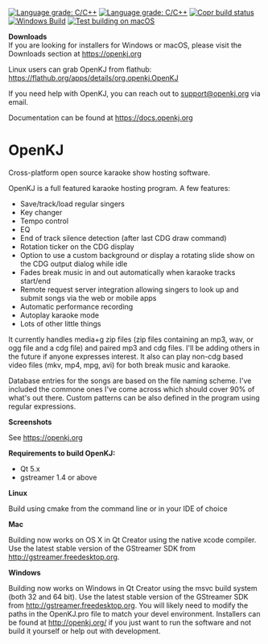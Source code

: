 [![Language grade: C/C++](https://img.shields.io/lgtm/grade/cpp/g/OpenKJ/OpenKJ.svg?logo=lgtm&logoWidth=18)](https://lgtm.com/projects/g/OpenKJ/OpenKJ/context:cpp)
[![Language grade: C/C++](https://img.shields.io/lgtm/grade/cpp/g/OpenKJ/OpenKJ.svg?logo=lgtm&logoWidth=18)](https://lgtm.com/projects/g/OpenKJ/OpenKJ/context:cpp)
[![Copr build status](https://copr.fedorainfracloud.org/coprs/openkj/OpenKJ-unstable/package/openkjtools/status_image/last_build.png)](https://copr.fedorainfracloud.org/coprs/openkj/OpenKJ-unstable/package/openkjtools/)
[![Windows Build](https://github.com/OpenKJ/OpenKJ/actions/workflows/windows-test.yml/badge.svg)](https://github.com/OpenKJ/OpenKJ/actions/workflows/windows-test.yml)
[![Test building on macOS](https://github.com/OpenKJ/OpenKJ/actions/workflows/macos-test.yml/badge.svg)](https://github.com/OpenKJ/OpenKJ/actions/workflows/macos-test.yml)

**Downloads**  
If you are looking for installers for Windows or macOS, please visit the Downloads section at https://openkj.org

Linux users can grab OpenKJ from flathub: https://flathub.org/apps/details/org.openkj.OpenKJ

If you need help with OpenKJ, you can reach out to support@openkj.org via email.

Documentation can be found at https://docs.openkj.org

OpenKJ
======

Cross-platform open source karaoke show hosting software.

OpenKJ is a full featured karaoke hosting program.
A few features:
* Save/track/load regular singers
* Key changer
* Tempo control
* EQ
* End of track silence detection (after last CDG draw command)
* Rotation ticker on the CDG display
* Option to use a custom background or display a rotating slide show on the CDG output dialog while idle
* Fades break music in and out automatically when karaoke tracks start/end
* Remote request server integration allowing singers to look up and submit songs via the web or mobile apps
* Automatic performance recording
* Autoplay karaoke mode
* Lots of other little things

It currently handles media+g zip files (zip files containing an mp3, wav, or ogg file and a cdg file) and paired mp3 and cdg files.  I'll be adding others in the future if anyone expresses interest.  It also can play non-cdg based video files (mkv, mp4, mpg, avi) for both break music and karaoke.

Database entries for the songs are based on the file naming scheme.  I've included the commone ones I've come across which should cover 90% of what's out there. Custom patterns can be also defined in the program using regular expressions.


**Screenshots**

See https://openkj.org

**Requirements to build OpenKJ:**

* Qt 5.x
* gstreamer 1.4 or above

**Linux**

Build using cmake from the command line or in your IDE of choice

**Mac**

Building now works on OS X in Qt Creator using the native xcode compiler.  Use the latest stable version of the GStreamer SDK from http://gstreamer.freedesktop.org.


**Windows**

Building now works on Windows in Qt Creator using the msvc build system (both 32 and 64 bit).  Use the latest stable version of the GStreamer SDK from http://gstreamer.freedesktop.org.  You will likely need to modify the paths in the OpenKJ.pro file to match your devel environment.  Installers can be found at http://openkj.org/ if you just want to run the software and not build it yourself or help out with development.


